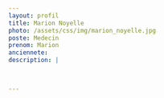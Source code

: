 ```yaml
---
layout: profil
title: Marion Noyelle
photo: /assets/css/img/marion_noyelle.jpg
poste: Medecin
prenom: Marion
anciennete: 
description: |


  
---
```

